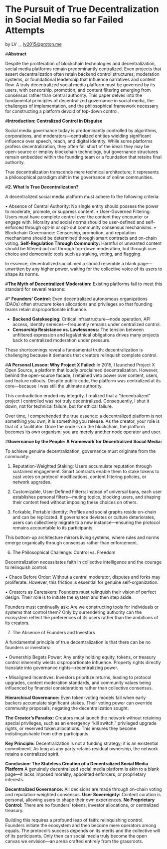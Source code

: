 # The Pursuit of True Decentralization in Social Media so far Failed Attempts
by LV __ lv2015@proton.me

#**Abstract**

Despite the proliferation of blockchain technologies and decentralization, social media platforms remain predominantly centralized. Even projects that assert decentralization often retain backend control structures, moderation systems, or foundational leadership that influence narratives and content flow. A truly decentralized social media platform must be governed by its users, with censorship, promotion, and content filtering emerging from consensus rather than central authority. This paper delves into the fundamental principles of decentralized governance in social media, the challenges of implementation, and the philosophical framework necessary for constructing a platform devoid of top-down control.

#**Introduction: Centralized Control in Disguise**

Social media governance today is predominantly controlled by algorithms, corporations, and moderators—centralized entities wielding significant influence over speech, reach, and digital identity. While some platforms profess decentralization, they often fall short of the ideal: they may be open-source or employ blockchain technology, but governance structures remain embedded within the founding team or a foundation that retains final authority.

True decentralization transcends mere technical architecture; it represents a philosophical paradigm shift in the governance of online communities.

#**2. What Is True Decentralization?**

A decentralized social media platform must adhere to the following criteria:

•	Absence of Central Authority: No single entity should possess the power to moderate, promote, or suppress content.
•	User-Governed Filtering: Users must have complete control over the content they encounter or engage with. Morality and social norms should be user-defined and self-enforced through opt-in or opt-out community consensus mechanisms.
•	Blockchain Governance: Censorship, promotion, and reputation mechanisms should be determined through smart contracts and on-chain voting.
**Self-Regulation Through Community:** Harmful or unwanted content should be filtered out not through top-down moderation, but through user choice and democratic tools such as staking, voting, and flagging.

In essence, decentralized social media should resemble a blank page—unwritten by any higher power, waiting for the collective voice of its users to shape its norms.

#**The Myth of Decentralized Moderation:**
Existing platforms fail to meet this standard for several reasons:

#* **Founders’ Control:** Even decentralized autonomous organizations (DAOs) often structure token allocations and privileges so that founding teams retain disproportionate influence.
* **Backend Gatekeeping:** Critical infrastructure—node operation, API access, identity services—frequently remains under centralized control.
* **Censorship Resistance vs. Lawlessness:** The tension between unfiltered expression and legal/ethical obligations drives many projects back to centralized moderation under pressure.

These shortcomings reveal a fundamental truth: decentralization is challenging because it demands that creators relinquish complete control.

#**A Personal Lesson: Why Project X Failed:**
In 2015, I launched Project X Open Source, a platform that loudly proclaimed decentralization. However, behind the open-source facade, I retained veto power over content, users, and feature rollouts. Despite public code, the platform was centralized at its core—because I was still the ultimate authority.

This contradiction eroded my integrity. I realized that a “decentralized” project I controlled was not truly decentralized. Consequently, I shut it down, not for technical failure, but for ethical failure.

Over time, I comprehended the true essence: a decentralized platform is not something you own; it is something you release. As the creator, your role is that of a facilitator. Once the code is on the blockchain, the platform becomes its own organism; you are merely another node operator and user.

#**Governance by the People: A Framework for Decentralized Social Media:**

To achieve genuine decentralization, governance must originate from the community:

1. Reputation-Weighted Staking: Users accumulate reputation through sustained engagement. Smart contracts enable them to stake tokens to cast votes on protocol modifications, content filtering policies, or network upgrades.

2. Customizable, User-Defined Filters: Instead of universal bans, each user establishes personal filters—muting topics, blocking users, and shaping their content feed without imposing these choices on others.

3. Forkable, Portable Identity: Profiles and social graphs reside on-chain and can be replicated. If governance deviates or culture deteriorates, users can collectively migrate to a new instance—ensuring the protocol remains accountable to its participants.

This bottom-up architecture mirrors living systems, where rules and norms emerge organically through consensus rather than enforcement.

6. The Philosophical Challenge: Control vs. Freedom

Decentralization necessitates faith in collective intelligence and the courage to relinquish control:

• Chaos Before Order: Without a central moderator, disputes and forks may proliferate. However, this friction is essential for genuine self-organization.

• Creators as Caretakers: Founders must relinquish their vision of perfect design. Their role is to initiate the system and then step aside.

Founders must continually ask: Are we constructing tools for individuals or systems that control them? Only by surrendering authority can the ecosystem reflect the preferences of its users rather than the ambitions of its creators.

7. The Absence of Founders and Investors

A fundamental principle of true decentralization is that there can be no founders or investors:

• Ownership Begets Power: Any entity holding equity, tokens, or treasury control inherently wields disproportionate influence. Property rights directly translate into governance rights—recentralizing power.

• Misaligned Incentives:
Investors prioritize returns, leading to protocol upgrades, content moderation standards, and community values being influenced by financial considerations rather than collective consensus.

**Hierarchical Governance:** Even token-voting models fail when early backers accumulate significant stakes. Their voting power can override community proposals, negating the decentralization sought.

**The Creator’s Paradox:** Creators must launch the network without retaining special privileges, such as an emergency “kill switch,” privileged upgrade rights, or reserved token allocations. This ensures they become indistinguishable from other participants.

**Key Principle:** Decentralization is not a funding strategy; it is an existential commitment.
As long as any party retains residual ownership, the network retains a centralized spirit.

**Conclusion: The Stateless Creation of a Decentralized Social Media Platform**
A genuinely decentralized social media platform is akin to a blank page—it lacks imposed morality, appointed enforcers, or proprietary interests.

**Decentralized Governance:** All decisions are made through on-chain voting and reputation-weighted consensus.
**User Sovereignty:** Content curation is personal, allowing users to shape their own experiences.
**No Proprietary Control:** There are no founders’ tokens, investor allocations, or centralized treasury.

Building this requires a profound leap of faith: relinquishing control. Founders initiate the ecosystem and then become mere operators among equals. The protocol’s success depends on its merits and the collective will of its participants. Only then can social media truly become the open canvas we envision—an arena crafted entirely from the grassroots.


